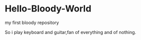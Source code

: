 # Hello-Bloody-World
my first bloody repository

So i play keyboard and guitar,fan of everything and of nothing.
